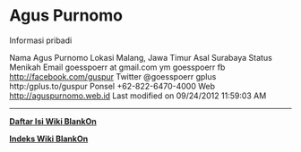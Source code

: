 # Agus Purnomo

Informasi pribadi

Nama    Agus Purnomo
Lokasi  Malang, Jawa Timur
Asal    Surabaya
Status  Menikah
Email   goesspoerr at gmail.com
ym      goesspoerr
fb      ​http://facebook.com/guspur
Twitter @goesspoerr
gplus   http:/gplus.to/guspur
Ponsel  +62-822-6470-4000
Web     ​http://aguspurnomo.web.id
Last modified on 09/24/2012 11:59:03 AM
 
---
[**Daftar Isi Wiki BlankOn**](/wiki/DaftarIsi/index.html)
 
[**Indeks Wiki BlankOn**](/wiki/Indeks.html)
